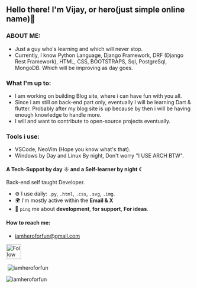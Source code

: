 ## Hello there! I'm Vijay, or hero(just simple online name)👋

### ABOUT ME:
- Just a guy who's learning and which will never stop.
- Currently, I know Python Language, Django Framework, DRF (Django Rest Framework), HTML, CSS, BOOTSTRAPS, Sql, PostgreSql, MongoDB. Which will be improving as day goes.

### What I'm up to: 
- I am working on building Blog site, where i can have fun with you all.
- Since i am still on back-end part only, eventually I will be learning Dart & flutter. Probably after my blog site is up because by then i will be having enough knowledge to handle more.
- I will and want to contribute to open-source projects eventually.
 
### Tools i use:
- VSCode, NeoVim (Hope you know what's that).
- Windows by Day and Linux By night, Don't worry "I USE ARCH BTW".

#### A Tech-Suppot by day ☼ and a Self-learner by night ☾

Back-end self taught Developer.

- ⚙️ I use daily: `.py`, `.html`, `.css`, `.svg`, `.img`.
- 🌍 I'm mostly active within the **Email & X**
- 💬 `ping` me about **development**, **for support**, **For ideas**.

#### How to reach me:
- iamheroforfun@gmail.com 

[<img src="https://raw.githubusercontent.com/rahuldkjain/github-profile-readme-generator/master/src/images/icons/Social/twitter.svg" height="40em" align="center" alt="Follow Hero on Twitter" title="Follow Hero on Twitter"/>](https://twitter.com/IAmHeroForFun)

<p>&nbsp;<img align="center" src="https://github-readme-stats.vercel.app/api?username=iamheroforfun&show_icons=true&locale=en" alt="iamheroforfun" /></p>

<p><img align="center" src="https://github-readme-streak-stats.herokuapp.com/?user=iamheroforfun&" alt="iamheroforfun" /></p>
